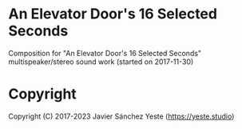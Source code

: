 # An Elevator Door's 16 Selected Seconds
Composition for "An Elevator Door's 16 Selected Seconds" multispeaker/stereo sound work (started on 2017-11-30)

# Copyright

Copyright (C) 2017-2023 Javier Sánchez Yeste (<https://yeste.studio>)


